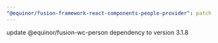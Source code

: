 ```yaml
---
"@equinor/fusion-framework-react-components-people-provider": patch
---
```


update @equinor/fusion-wc-person dependency to version 3.1.8
